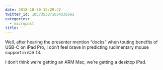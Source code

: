 ```yaml
---
date: 2018-10-30 15:29:42
twitter_id: 1057353871654338561
categories:
  - micropost
title: ''
---
```


Well, after hearing the presenter mention “docks” when touting benefits of USB-C on iPad Pro, I don’t feel brave in predicting rudimentary mouse support in iOS 13.

I don’t think we’re getting an ARM Mac; we’re getting a desktop iPad.
